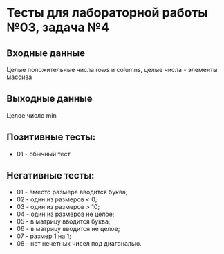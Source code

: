 # Тесты для лабораторной работы №03, задача №4

## Входные данные
Целые положительные числа rows и columns, целые числа - элементы массива

## Выходные данные
Целое число min

## Позитивные тесты:
- 01 - обычный тест.

## Негативные тесты:
- 01 - вместо размера вводится буква;
- 02 - один из размеров < 0;
- 03 - один из размеров > 10;
- 04 - один из размеров не целое;
- 05 - в матрицу вводится буква;
- 06 - в матрицу вводится не целое;
- 07 - размер 1 на 1;
- 08 - нет нечетных чисел под диагональю.
